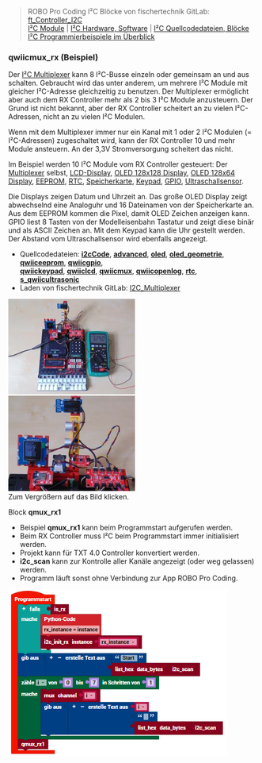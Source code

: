 
> ROBO Pro Coding I²C Blöcke von fischertechnik GitLab: [ft_Controller_I2C](https://git.fischertechnik-cloud.com/i2c/ft_Controller_I2C)\
> [I²C Module](https://elssner.github.io/ft-Controller-I2C/#tabelle-1) |
[I²C Hardware, Software](https://elssner.github.io/ft-Controller-I2C/#ic) |
[I²C Quellcodedateien, Blöcke](https://elssner.github.io/ft-Controller-I2C/#beschreibung-der-quellcodedateien-alphabetisch-geordnet)\
[I²C Programmierbeispiele im Überblick](../examples)


### qwiicmux_rx (Beispiel)

Der [I²C Multiplexer](https://www.sparkfun.com/products/16784) kann 8 I²C-Busse einzeln oder gemeinsam an und aus schalten. Gebraucht wird das unter anderem, um mehrere I²C Module mit gleicher I²C-Adresse gleichzeitig zu benutzen.
Der Multiplexer ermöglicht aber auch dem RX Controller mehr als 2 bis 3 I²C Module anzusteuern. Der Grund ist nicht bekannt, aber der RX Controller scheitert an zu vielen I²C-Adressen, nicht an zu vielen I²C Modulen.

Wenn mit dem Multiplexer immer nur ein Kanal mit 1 oder 2 I²C Modulen (= I²C-Adressen) zugeschaltet wird, kann der RX Controller 10 und mehr Module ansteuern. An der 3,3V Stromversorgung scheitert das nicht.

Im Beispiel werden 10 I²C Module vom RX Controller gesteuert: Der [Multiplexer](https://www.sparkfun.com/products/16784) selbst, [LCD-Display](https://www.sparkfun.com/products/16397), 
[OLED 128x128 Display](https://wiki.seeedstudio.com/Grove-OLED-Display-1.12-SH1107_V3.0), [OLED 128x64 Display](https://wiki.seeedstudio.com/Grove-OLED-Yellow&Blue-Display-0.96-SSD1315_V1.0), 
[EEPROM](https://www.sparkfun.com/products/18355), [RTC](https://wiki.seeedstudio.com/Grove_High_Precision_RTC), [Speicherkarte](https://www.sparkfun.com/products/15164), 
[Keypad](https://www.sparkfun.com/products/15290), [GPIO](https://www.sparkfun.com/products/17047), [Ultraschallsensor](https://www.sparkfun.com/products/17777).

Die Displays zeigen Datum und Uhrzeit an. Das große OLED Display zeigt abwechselnd eine Analoguhr und 16 Dateinamen von der Speicherkarte an. Aus dem EEPROM kommen die Pixel, damit OLED Zeichen anzeigen kann.
GPIO liest 8 Tasten von der Modelleisenbahn Tastatur und zeigt diese binär und als ASCII Zeichen an. Mit dem Keypad kann die Uhr gestellt werden. Der Abstand vom Ultraschallsensor wird ebenfalls angezeigt.


* Quellcodedateien: **[i2cCode](../#i2ccodepy)**, **[advanced](../#advancedpy)**, **[oled](../#oledpy)**, **[oled_geometrie](../#oled_geometriepy)**, **[qwiiceeprom](../#qwiiceeprompy)**, **[qwiicgpio](../#qwiicgpiopy)**,\
**[qwiickeypad](../#qwiickeypadpy)**, **[qwiiclcd](../#qwiiclcdpy)**, **[qwiicmux](../#qwiicmuxpy)**, **[qwiicopenlog](../#qwiicopenlogpy)**, **[rtc](../#rtcpy)**, **[s_qwiicultrasonic](../#s_qwiicultrasonicpy)**
* Laden von fischertechnik GitLab: [I2C_Multiplexer](https://git.fischertechnik-cloud.com/i2c/I2C_Multiplexer)


[![](DSC00409_256.JPG)](DSC00409.JPG) [![](DSC00415_256.JPG)](DSC00415.JPG)\
Zum Vergrößern auf das Bild klicken.


Block **qmux_rx1**
* Beispiel **qmux_rx1** kann beim Programmstart aufgerufen werden.
* Beim RX Controller muss I²C beim Programmstart immer initialisiert werden.
* Projekt kann für TXT 4.0 Controller konvertiert werden.
* **i2c_scan** kann zur Kontrolle aller Kanäle angezeigt (oder weg gelassen) werden.
* Programm läuft sonst ohne Verbindung zur App ROBO Pro Coding.

![](qmux_rx1.png)
